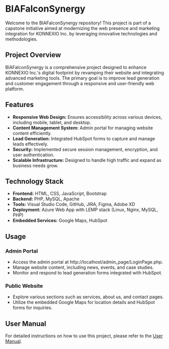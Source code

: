 # BIAFalconSynergy

Welcome to the BIAFalconSynergy repository! This project is part of a capstone initiative aimed at modernizing the web presence and marketing integration for KONNEXIO Inc. by leveraging innovative technologies and methodologies.

## Project Overview

BIAFalconSynergy is a comprehensive project designed to enhance KONNEXIO Inc.'s digital footprint by revamping their website and integrating advanced marketing tools. The primary goal is to improve lead generation and customer engagement through a responsive and user-friendly web platform.

## Features

- **Responsive Web Design:** Ensures accessibility across various devices, including mobile, tablet, and desktop.
- **Content Management System:** Admin portal for managing website content efficiently.
- **Lead Generation:** Integrated HubSpot forms to capture and manage leads effectively.
- **Security:** Implemented secure session management, encryption, and user authentication.
- **Scalable Infrastructure:** Designed to handle high traffic and expand as business needs grow.

## Technology Stack

- **Frontend:** HTML, CSS, JavaScript, Bootstrap
- **Backend:** PHP, MySQL, Apache
- **Tools:** Visual Studio Code, GitHub, JIRA, Figma, Adobe XD
- **Deployment:** Azure Web App with LEMP stack (Linux, Nginx, MySQL, PHP)
- **Embedded Services:** Google Maps, HubSpot

## Usage

### Admin Portal

- Access the admin portal at http://localhost/admin_page/LoginPage.php.
- Manage website content, including news, events, and case studies.
- Monitor and respond to lead generation forms integrated with HubSpot.

### Public Website

- Explore various sections such as services, about us, and contact pages.
- Utilize the embedded Google Maps for location details and HubSpot forms for inquiries.

## User Manual

For detailed instructions on how to use this project, please refer to the [User Manual](https://drive.google.com/drive/folders/1rOTxieaqDOQifUVDDr6shl5gbuD94R7k?usp=sharing).


